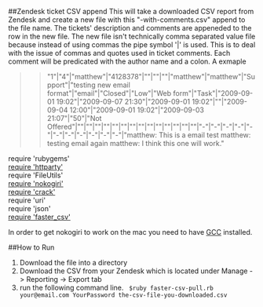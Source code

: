 ##Zendesk ticket CSV append
This will take a downloaded CSV report from Zendesk and create a new file with this "-with-comments.csv" append to the file name. The tickets' description and comments are appeneded to the row in the new file. The new file isn't technically comma separated value file because instead of using commas the pipe symbol '|' is used. This is to deal with the issue of commas and quotes used in ticket comments. Each comment will be predicated with the author name and a colon. A exmaple 

>>"1"|"4"|"matthew"|"4128378"|""|""|""|"matthew"|"matthew"|"Support"|"testing new email format"|"email"|"Closed"|"Low"|"Web form"|"Task"|"2009-09-01 19:02"|"2009-09-07 21:30"|"2009-09-01 19:02"|""|"2009-09-04 12:00"|"2009-09-01 19:02"|"2009-09-03 21:07"|"50"|"Not Offered"|""|""|""|""|""|""|""|""|""|""|""|""|""|""|"-"|"-"|"-"|"-"|"-"|"-"|"-"|"-"|"-"|"-"|"-"|"matthew:  This is a email test matthew:  testing email again matthew:  I think this one will work."




require 'rubygems'  
[require 'httparty'](http://httparty.rubyforge.org/)  
require 'FileUtils'  
[require 'nokogiri'](http://nokogiri.org/)  
[require 'crack'](https://github.com/jnunemaker/crack)  
require 'uri'  
require 'json'  
[require 'faster_csv'](http://fastercsv.rubyforge.org/files/INSTALL.html)

In order to get nokogiri to work on the mac you need to have [GCC](https://github.com/kennethreitz/osx-gcc-installer/downloads) installed. 

##How to Run
1. Download the file into a directory 
2. Download the CSV from your Zendesk which is located under Manage -> Reporting -> Export tab 
3.  run the following command line.
` $ruby faster-csv-pull.rb your@email.com YourPassword the-csv-file-you-downloaded.csv`